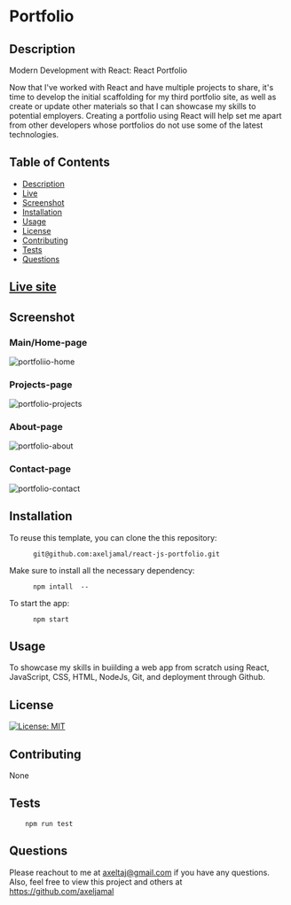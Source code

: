
  # Portfolio
  
  ## Description
  
  Modern Development with React: React Portfolio
  
  Now that I've worked with React and have multiple projects to share, it's time to develop the initial scaffolding for my third portfolio site, as         well as create or update other materials so that I can showcase my skills to potential employers. Creating a portfolio using React will help set me   apart from other developers whose portfolios do not use some of the latest technologies.
  
  
  ## Table of Contents
  
  * [Description](#description)
  * [Live](#live)
  * [Screenshot](#screenshot)
  * [Installation](#installation)
  * [Usage](#usage)
  * [License](#license)
  * [Contributing](#contributing)
  * [Tests](#tests)
  * [Questions](#questions)
  
  ## [Live site](https://axelanggara.netlify.app/)
  
  ## Screenshot
  
  ### Main/Home-page
  
  ![portfoliio-home](https://user-images.githubusercontent.com/119621308/226073680-3b5dbec7-d54e-4198-85dc-e984983e0544.png)
  
  ### Projects-page
  
  ![portfolio-projects](https://user-images.githubusercontent.com/119621308/226073747-31154e83-db9c-45a3-9278-c13076b62dff.png)

  ### About-page
  
  ![portfolio-about](https://user-images.githubusercontent.com/119621308/226073753-c99c9bed-b388-429e-9086-800f0c12f9cc.png)

  ### Contact-page
  
  ![portfolio-contact](https://user-images.githubusercontent.com/119621308/226073763-3a88a989-1e24-44b7-8f6a-cbabadefdb47.png)

  
  

  
  ## Installation
  To reuse this template, you can clone the this repository:
  
          git@github.com:axeljamal/react-js-portfolio.git
          
          
  
  Make sure to install all the necessary dependency:
      
          npm intall  --
          
          
  To start the app:
  
          npm start
          
  
  ## Usage
  To showcase my skills in buiilding a web app from scratch using React, JavaScript, CSS, HTML, NodeJs, Git, and deployment through Github.

  ## License
  [![License: MIT](https://img.shields.io/badge/License-MIT-yellow.svg)](https://opensource.org/licenses/MIT)
  
  ## Contributing
  None
  
  ## Tests
  
        npm run test
  
  ## Questions
  Please reachout to me at axeltaj@gmail.com if you have any questions.
  Also, feel free to view this project and others at https://github.com/axeljamal

